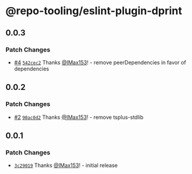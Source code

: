 # @repo-tooling/eslint-plugin-dprint

## 0.0.3

### Patch Changes

- [#4](https://github.com/repo-tooling/eslint/pull/4) [`542cec2`](https://github.com/repo-tooling/eslint/commit/542cec2769c0ae3d24bb03cccf9c0c9aa373eb86) Thanks [@IMax153](https://github.com/IMax153)! - remove peerDependencies in favor of dependencies

## 0.0.2

### Patch Changes

- [#2](https://github.com/repo-tooling/eslint/pull/2) [`90ac0d2`](https://github.com/repo-tooling/eslint/commit/90ac0d29a9d8e932d584d8433f96ed655c908413) Thanks [@IMax153](https://github.com/IMax153)! - remove tsplus-stdlib

## 0.0.1

### Patch Changes

- [`3c29019`](https://github.com/repo-tooling/eslint/commit/3c29019f20eaa16b2f0a89e88ba7618946870e21) Thanks [@IMax153](https://github.com/IMax153)! - initial release
